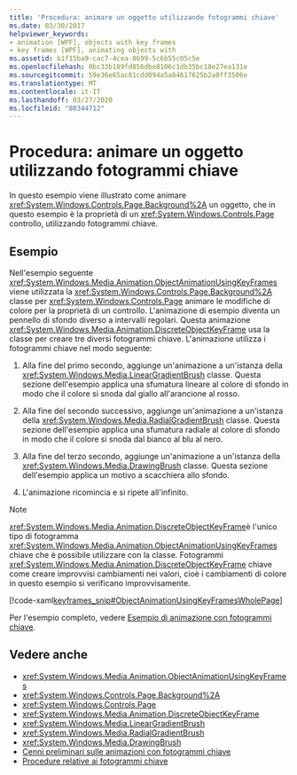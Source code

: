 ```yaml
---
title: 'Procedura: animare un oggetto utilizzando fotogrammi chiave'
ms.date: 03/30/2017
helpviewer_keywords:
- animation [WPF], objects with key frames
- key frames [WPF], animating objects with
ms.assetid: b1f15ba9-cac7-4cea-8699-5c6b55c05c5e
ms.openlocfilehash: 0bc33b189fd856dbe8106c1db35bc18e27ea131e
ms.sourcegitcommit: 59e36e65ac81cdd094a5a84617625b2a0ff3506e
ms.translationtype: MT
ms.contentlocale: it-IT
ms.lasthandoff: 03/27/2020
ms.locfileid: "80344712"
---
```

# <a name="how-to-animate-an-object-by-using-key-frames"></a>Procedura: animare un oggetto utilizzando fotogrammi chiave
In questo esempio viene illustrato come animare <xref:System.Windows.Controls.Page.Background%2A> un oggetto, che in questo esempio è la proprietà di un <xref:System.Windows.Controls.Page> controllo, utilizzando fotogrammi chiave.  
  
## <a name="example"></a>Esempio  
 Nell'esempio seguente <xref:System.Windows.Media.Animation.ObjectAnimationUsingKeyFrames> viene utilizzata la <xref:System.Windows.Controls.Page.Background%2A> classe per <xref:System.Windows.Controls.Page> animare le modifiche di colore per la proprietà di un controllo. L'animazione di esempio diventa un pennello di sfondo diverso a intervalli regolari. Questa animazione <xref:System.Windows.Media.Animation.DiscreteObjectKeyFrame> usa la classe per creare tre diversi fotogrammi chiave. L'animazione utilizza i fotogrammi chiave nel modo seguente:  
  
1. Alla fine del primo secondo, aggiunge un'animazione a un'istanza della <xref:System.Windows.Media.LinearGradientBrush> classe. Questa sezione dell'esempio applica una sfumatura lineare al colore di sfondo in modo che il colore si snoda dal giallo all'arancione al rosso.  
  
2. Alla fine del secondo successivo, aggiunge un'animazione a un'istanza della <xref:System.Windows.Media.RadialGradientBrush> classe. Questa sezione dell'esempio applica una sfumatura radiale al colore di sfondo in modo che il colore si snoda dal bianco al blu al nero.  
  
3. Alla fine del terzo secondo, aggiunge un'animazione a un'istanza della <xref:System.Windows.Media.DrawingBrush> classe. Questa sezione dell'esempio applica un motivo a scacchiera allo sfondo.  
  
4. L'animazione ricomincia e si ripete all'infinito.  
  
> [!NOTE]
> <xref:System.Windows.Media.Animation.DiscreteObjectKeyFrame>è l'unico tipo di fotogramma <xref:System.Windows.Media.Animation.ObjectAnimationUsingKeyFrames> chiave che è possibile utilizzare con la classe. Fotogrammi <xref:System.Windows.Media.Animation.DiscreteObjectKeyFrame> chiave come creare improvvisi cambiamenti nei valori, cioè i cambiamenti di colore in questo esempio si verificano improvvisamente.  
  
 [!code-xaml[keyframes_snip#ObjectAnimationUsingKeyFramesWholePage](~/samples/snippets/xaml/VS_Snippets_Wpf/keyframes_snip/XAML/ObjectAnimationUsingKeyFramesExample.xaml#objectanimationusingkeyframeswholepage)]  
  
 Per l'esempio completo, vedere [Esempio di animazione con fotogrammi chiave](https://github.com/microsoft/WPF-Samples/tree/master/Animation/KeyFrameAnimation).  
  
## <a name="see-also"></a>Vedere anche

- <xref:System.Windows.Media.Animation.ObjectAnimationUsingKeyFrames>
- <xref:System.Windows.Controls.Page.Background%2A>
- <xref:System.Windows.Controls.Page>
- <xref:System.Windows.Media.Animation.DiscreteObjectKeyFrame>
- <xref:System.Windows.Media.LinearGradientBrush>
- <xref:System.Windows.Media.RadialGradientBrush>
- <xref:System.Windows.Media.DrawingBrush>
- [Cenni preliminari sulle animazioni con fotogrammi chiave](key-frame-animations-overview.md)
- [Procedure relative ai fotogrammi chiave](key-frame-animation-how-to-topics.md)
